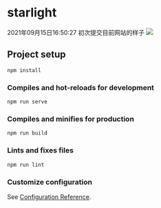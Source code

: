 # starlight

2021年09月15日16:50:27
初次提交目前网站的样子
![](https://shimmerimg.oss-cn-beijing.aliyuncs.com/blog/screenshot/20210915165005.png)

## Project setup
```
npm install
```

### Compiles and hot-reloads for development
```
npm run serve
```

### Compiles and minifies for production
```
npm run build
```

### Lints and fixes files
```
npm run lint
```

### Customize configuration
See [Configuration Reference](https://cli.vuejs.org/config/).
